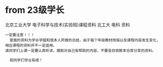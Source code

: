 # from 23级学长
北京工业大学 电子科学与技术(实验班)课程资料
北工大 电科 资料

```
一定要注意！！！
  里面的资料为学长学姐和我本人所做的总结，由于每个年级教材改版以及课程内容发生变化，相应课程的资料并不一定适用。
请同学们上课一定要认真听讲，摘取对自己有帮助的内容，不要盲目依赖本仓库分享的资料。
```

```
  祝同学们学业有成！
```


